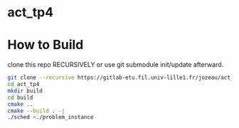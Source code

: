 # act_tp4

# How to Build

clone this repo RECURSIVELY or use git submodule init/update afterward.

```bash
git clone --recursive https://gitlab-etu.fil.univ-lille1.fr/jozeau/act_tp4.git
cd act_tp4
mkdir build
cd build
cmake ..
cmake --build . -j
./sched <./problem_instance
```
